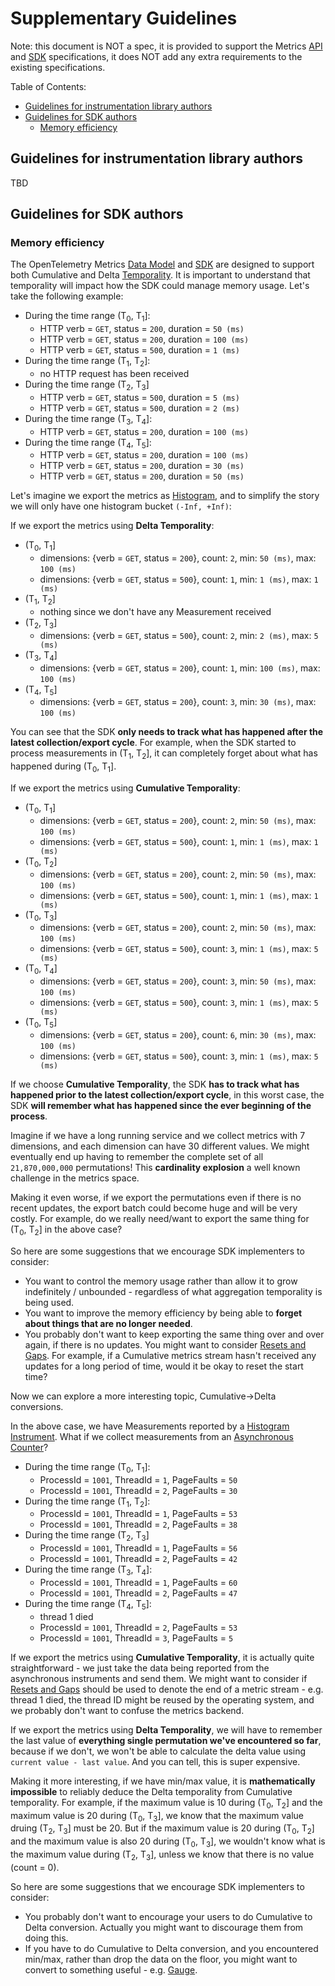 # Supplementary Guidelines

Note: this document is NOT a spec, it is provided to support the Metrics
[API](./api.md) and [SDK](./sdk.md) specifications, it does NOT add any extra
requirements to the existing specifications.

Table of Contents:

* [Guidelines for instrumentation library
  authors](#guidelines-for-instrumentation-library-authors)
* [Guidelines for SDK authors](#guidelines-for-sdk-authors)
  * [Memory efficiency](#memory-efficiency)

## Guidelines for instrumentation library authors

TBD

## Guidelines for SDK authors

### Memory efficiency

The OpenTelemetry Metrics [Data Model](./datamodel.md) and [SDK](./sdk.md) are
designed to support both Cumulative and Delta
[Temporality](./datamodel.md#temporality). It is important to understand that
temporality will impact how the SDK could manage memory usage. Let's take the
following example:

* During the time range (T<sub>0</sub>, T<sub>1</sub>]:
  * HTTP verb = `GET`, status = `200`, duration = `50 (ms)`
  * HTTP verb = `GET`, status = `200`, duration = `100 (ms)`
  * HTTP verb = `GET`, status = `500`, duration = `1 (ms)`
* During the time range (T<sub>1</sub>, T<sub>2</sub>]:
  * no HTTP request has been received
* During the time range (T<sub>2</sub>, T<sub>3</sub>]
  * HTTP verb = `GET`, status = `500`, duration = `5 (ms)`
  * HTTP verb = `GET`, status = `500`, duration = `2 (ms)`
* During the time range (T<sub>3</sub>, T<sub>4</sub>]:
  * HTTP verb = `GET`, status = `200`, duration = `100 (ms)`
* During the time range (T<sub>4</sub>, T<sub>5</sub>]:
  * HTTP verb = `GET`, status = `200`, duration = `100 (ms)`
  * HTTP verb = `GET`, status = `200`, duration = `30 (ms)`
  * HTTP verb = `GET`, status = `200`, duration = `50 (ms)`

Let's imagine we export the metrics as [Histogram](./datamodel.md#histogram),
and to simplify the story we will only have one histogram bucket `(-Inf, +Inf)`:

If we export the metrics using **Delta Temporality**:

* (T<sub>0</sub>, T<sub>1</sub>]
  * dimensions: {verb = `GET`, status = `200`}, count: `2`, min: `50 (ms)`, max:
    `100 (ms)`
  * dimensions: {verb = `GET`, status = `500`}, count: `1`, min: `1 (ms)`, max:
    `1 (ms)`
* (T<sub>1</sub>, T<sub>2</sub>]
  * nothing since we don't have any Measurement received
* (T<sub>2</sub>, T<sub>3</sub>]
  * dimensions: {verb = `GET`, status = `500`}, count: `2`, min: `2 (ms)`, max:
    `5 (ms)`
* (T<sub>3</sub>, T<sub>4</sub>]
  * dimensions: {verb = `GET`, status = `200`}, count: `1`, min: `100 (ms)`,
    max: `100 (ms)`
* (T<sub>4</sub>, T<sub>5</sub>]
  * dimensions: {verb = `GET`, status = `200`}, count: `3`, min: `30 (ms)`, max:
    `100 (ms)`

You can see that the SDK **only needs to track what has happened after the
latest collection/export cycle**. For example, when the SDK started to process
measurements in (T<sub>1</sub>, T<sub>2</sub>], it can completely forget about
what has happened during (T<sub>0</sub>, T<sub>1</sub>].

If we export the metrics using **Cumulative Temporality**:

* (T<sub>0</sub>, T<sub>1</sub>]
  * dimensions: {verb = `GET`, status = `200`}, count: `2`, min: `50 (ms)`, max:
    `100 (ms)`
  * dimensions: {verb = `GET`, status = `500`}, count: `1`, min: `1 (ms)`, max:
    `1 (ms)`
* (T<sub>0</sub>, T<sub>2</sub>]
  * dimensions: {verb = `GET`, status = `200`}, count: `2`, min: `50 (ms)`, max:
    `100 (ms)`
  * dimensions: {verb = `GET`, status = `500`}, count: `1`, min: `1 (ms)`, max:
    `1 (ms)`
* (T<sub>0</sub>, T<sub>3</sub>]
  * dimensions: {verb = `GET`, status = `200`}, count: `2`, min: `50 (ms)`, max:
    `100 (ms)`
  * dimensions: {verb = `GET`, status = `500`}, count: `3`, min: `1 (ms)`, max:
    `5 (ms)`
* (T<sub>0</sub>, T<sub>4</sub>]
  * dimensions: {verb = `GET`, status = `200`}, count: `3`, min: `50 (ms)`, max:
    `100 (ms)`
  * dimensions: {verb = `GET`, status = `500`}, count: `3`, min: `1 (ms)`, max:
    `5 (ms)`
* (T<sub>0</sub>, T<sub>5</sub>]
  * dimensions: {verb = `GET`, status = `200`}, count: `6`, min: `30 (ms)`, max:
    `100 (ms)`
  * dimensions: {verb = `GET`, status = `500`}, count: `3`, min: `1 (ms)`, max:
    `5 (ms)`

If we choose **Cumulative Temporality**, the SDK **has to track what has
happened prior to the latest collection/export cycle**, in this worst case, the
SDK **will remember what has happened since the ever beginning of the process**.

Imagine if we have a long running service and we collect metrics with 7
dimensions, and each dimension can have 30 different values. We might eventually
end up having to remember the complete set of all `21,870,000,000` permutations!
This **cardinality explosion** a well known challenge in the metrics space.

Making it even worse, if we export the permutations even if there is no recent
updates, the export batch could become huge and will be very costly. For
example, do we really need/want to export the same thing for (T<sub>0</sub>,
T<sub>2</sub>] in the above case?

So here are some suggestions that we encourage SDK implementers to consider:

* You want to control the memory usage rather than allow it to grow indefinitely
  / unbounded - regardless of what aggregation temporality is being used.
* You want to improve the memory efficiency by being able to **forget about
  things that are no longer needed**.
* You probably don't want to keep exporting the same thing over and over again,
  if there is no updates. You might want to consider [Resets and
  Gaps](./datamodel.md#resets-and-gaps). For example, if a Cumulative metrics
  stream hasn't received any updates for a long period of time, would it be okay
  to reset the start time?

Now we can explore a more interesting topic, Cumulative->Delta conversions.

In the above case, we have Measurements reported by a [Histogram
Instrument](./api.md#histogram). What if we collect measurements from an
[Asynchronous Counter](./api.md#asynchronous-counter)?

* During the time range (T<sub>0</sub>, T<sub>1</sub>]:
  * ProcessId = `1001`, ThreadId = `1`, PageFaults = `50`
  * ProcessId = `1001`, ThreadId = `2`, PageFaults = `30`
* During the time range (T<sub>1</sub>, T<sub>2</sub>]:
  * ProcessId = `1001`, ThreadId = `1`, PageFaults = `53`
  * ProcessId = `1001`, ThreadId = `2`, PageFaults = `38`
* During the time range (T<sub>2</sub>, T<sub>3</sub>]
  * ProcessId = `1001`, ThreadId = `1`, PageFaults = `56`
  * ProcessId = `1001`, ThreadId = `2`, PageFaults = `42`
* During the time range (T<sub>3</sub>, T<sub>4</sub>]:
  * ProcessId = `1001`, ThreadId = `1`, PageFaults = `60`
  * ProcessId = `1001`, ThreadId = `2`, PageFaults = `47`
* During the time range (T<sub>4</sub>, T<sub>5</sub>]:
  * thread 1 died
  * ProcessId = `1001`, ThreadId = `2`, PageFaults = `53`
  * ProcessId = `1001`, ThreadId = `3`, PageFaults = `5`

If we export the metrics using **Cumulative Temporality**, it is actually quite
straightforward - we just take the data being reported from the asynchronous
instruments and send them. We might want to consider if [Resets and
Gaps](./datamodel.md#resets-and-gaps) should be used to denote the end of a
metric stream - e.g. thread 1 died, the thread ID might be reused by the
operating system, and we probably don't want to confuse the metrics backend.

If we export the metrics using **Delta Temporality**, we will have to remember
the last value of **everything single permutation we've encountered so far**,
because if we don't, we won't be able to calculate the delta value using
`current value - last value`. And you can tell, this is super expensive.

Making it more interesting, if we have min/max value, it is **mathematically
impossible** to reliably deduce the Delta temporality from Cumulative
temporality. For example, if the maximum value is 10 during (T<sub>0</sub>,
T<sub>2</sub>] and the maximum value is 20 during (T<sub>0</sub>,
T<sub>3</sub>], we know that the maximum value druing (T<sub>2</sub>,
T<sub>3</sub>] must be 20. But if the maximum value is 20 during (T<sub>0</sub>,
T<sub>2</sub>] and the maximum value is also 20 during (T<sub>0</sub>,
T<sub>3</sub>], we wouldn't know what is the maximum value during
(T<sub>2</sub>, T<sub>3</sub>], unless we know that there is no value (count =
0).

So here are some suggestions that we encourage SDK implementers to consider:

* You probably don't want to encourage your users to do Cumulative to Delta
  conversion. Actually you might want to discourage them from doing this.
* If you have to do Cumulative to Delta conversion, and you encountered min/max,
  rather than drop the data on the floor, you might want to convert to something
  useful - e.g. [Gauge](./datamodel.md#gauge).

